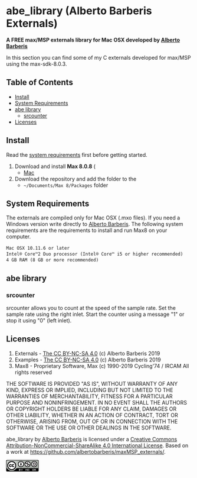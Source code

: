 # abe_library (Alberto Barberis Externals) 

**A FREE max/MSP externals library for Mac OSX 
developed by [Alberto Barberis](http://www.albertobarberis.it/)**

In this section you can find some of my C externals developed for max/MSP using the max-sdk-8.0.3.

## Table of Contents

- [Install](#install)
- [System Requirements](#system-requirements)
- [abe library](#abe-library)
	- [srcounter](#srcounter)
- [Licenses](#licenses)

## Install

Read the [system requirements](#system-requirements) first before getting started.
1. Download and install **Max 8.0.8** (
	- [Mac](https://cycling74.com/)
2. Download the repository and add the folder to the
	- `~/Documents/Max 8/Packages` folder


## System Requirements

The externals are compiled only for Mac OSX (.mxo files). 
If you need a Windows version write directly to [Alberto Barberis](http://www.albertobarberis.it/). 
The following system requirements are the requirements to install and run Max8 on your computer.

```
Mac OSX 10.11.6 or later
Intel® Core™2 Duo processor (Intel® Core™ i5 or higher recommended) 
4 GB RAM (8 GB or more recommended)
```

## abe library

### srcounter

srcounter allows you to count at the speed of the sample rate. Set the sample rate using the right inlet. 
Start the counter using a message "1" or stop it using "0" (left inlet). 

## Licenses

1. Externals - [The CC BY-NC-SA 4.0](http://creativecommons.org/licenses/by-nc-sa/4.0/) (c) Alberto Barberis 2019
2. Examples - [The CC BY-NC-SA 4.0](http://creativecommons.org/licenses/by-nc-sa/4.0/) (c) Alberto Barberis 2019
3. Max8 - Proprietary Software, Max (c) 1990-2019 Cycling'74 / IRCAM All rights reserved

THE SOFTWARE IS PROVIDED "AS IS", WITHOUT WARRANTY OF ANY KIND, EXPRESS OR IMPLIED, INCLUDING BUT NOT LIMITED TO THE WARRANTIES OF MERCHANTABILITY, FITNESS FOR A PARTICULAR PURPOSE AND NONINFRINGEMENT. IN NO EVENT SHALL THE AUTHORS OR COPYRIGHT HOLDERS BE LIABLE FOR ANY CLAIM, DAMAGES OR OTHER LIABILITY, WHETHER IN AN ACTION OF CONTRACT, TORT OR OTHERWISE, ARISING FROM, OUT OF OR IN CONNECTION WITH THE SOFTWARE OR THE USE OR OTHER DEALINGS IN THE SOFTWARE.

abe_library by [Alberto Barberis](http://www.albertobarberis.it/) is licensed under a [Creative Commons Attribution-NonCommercial-ShareAlike 4.0 International License](https://creativecommons.org/licenses/by-nc-sa/4.0/).
Based on a work at https://github.com/albertobarberis/maxMSP_externals/.

![Image description](cc_small.png)
